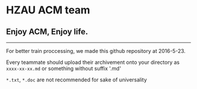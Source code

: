 HZAU ACM team
===
Enjoy ACM, Enjoy life.
---
___
For better train proccessing, we made this github repository at 2016-5-23.

Every teammate should upload their archivement onto your directory as `xxxx-xx-xx.md`
or something without suffix '.md' 

`*.txt`, `*.doc` are not recommended for sake of universality

